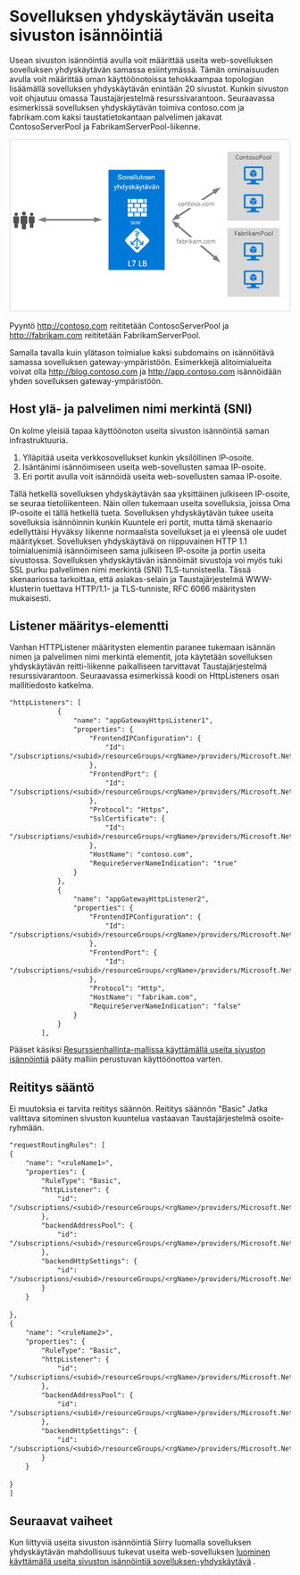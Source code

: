 <properties
   pageTitle="Sovelluksen yhdyskäytävän useiden sivustojen isännöintiä | Microsoft Azure"
   description="Tällä sivulla on yleiskuvaus sovelluksen yhdyskäytävän usean sivuston-tukeen."
   documentationCenter="na"
   services="application-gateway"
   authors="amsriva"
   manager="rossort"
   editor="amsriva"/>
<tags
   ms.service="application-gateway"
   ms.devlang="na"
   ms.topic="hero-article"
   ms.tgt_pltfrm="na"
   ms.workload="infrastructure-services"
   ms.date="10/25/2016"
   ms.author="amsriva"/>

# <a name="application-gateway-multiple-site-hosting"></a>Sovelluksen yhdyskäytävän useita sivuston isännöintiä

Usean sivuston isännöintiä avulla voit määrittää useita web-sovelluksen sovelluksen yhdyskäytävän samassa esiintymässä. Tämän ominaisuuden avulla voit määrittää oman käyttöönotoissa tehokkaampaa topologian lisäämällä sovelluksen yhdyskäytävän enintään 20 sivustot. Kunkin sivuston voit ohjautuu omassa Taustajärjestelmä resurssivarantoon. Seuraavassa esimerkissä sovelluksen yhdyskäytävän toimiva contoso.com ja fabrikam.com kaksi taustatietokantaan palvelimen jakavat ContosoServerPool ja FabrikamServerPool-liikenne.

![imageURLroute](./media/application-gateway-multi-site-overview/multisite.png)

Pyyntö http://contoso.com reititetään ContosoServerPool ja http://fabrikam.com reititetään FabrikamServerPool.

Samalla tavalla kuin ylätason toimialue kaksi subdomains on isännöitävä samassa sovelluksen gateway-ympäristöön. Esimerkkejä alitoimialueita voivat olla http://blog.contoso.com ja http://app.contoso.com isännöidään yhden sovelluksen gateway-ympäristöön.

## <a name="host-headers-and-server-name-indication-sni"></a>Host ylä- ja palvelimen nimi merkintä (SNI)

On kolme yleisiä tapaa käyttöönoton useita sivuston isännöintiä saman infrastruktuuria.

1. Ylläpitää useita verkkosovellukset kunkin yksilöllinen IP-osoite.
2. Isäntänimi isännöimiseen useita web-sovellusten samaa IP-osoite.
3. Eri portit avulla voit isännöidä useita web-sovellusten samaa IP-osoite.

Tällä hetkellä sovelluksen yhdyskäytävän saa yksittäinen julkiseen IP-osoite, se seuraa tietoliikenteen. Näin ollen tukemaan useita sovelluksia, joissa Oma IP-osoite ei tällä hetkellä tueta. Sovelluksen yhdyskäytävän tukee useita sovelluksia isännöinnin kunkin Kuuntele eri portit, mutta tämä skenaario edellyttäisi Hyväksy liikenne normaalista sovellukset ja ei yleensä ole uudet määritykset. Sovelluksen yhdyskäytävä on riippuvainen HTTP 1.1 toimialuenimiä isännöimiseen sama julkiseen IP-osoite ja portin useita sivustossa. Sovelluksen yhdyskäytävän isännöimät sivustoja voi myös tuki SSL purku palvelimen nimi merkintä (SNI) TLS-tunnisteella. Tässä skenaariossa tarkoittaa, että asiakas-selain ja Taustajärjestelmä WWW-klusterin tuettava HTTP/1.1- ja TLS-tunniste, RFC 6066 määritysten mukaisesti.

## <a name="listener-configuration-element"></a>Listener määritys-elementti

Vanhan HTTPListener määritysten elementin paranee tukemaan isännän nimen ja palvelimen nimi merkintä elementit, jota käytetään sovelluksen yhdyskäytävän reitti-liikenne paikalliseen tarvittavat Taustajärjestelmä resurssivarantoon. Seuraavassa esimerkissä koodi on HttpListeners osan mallitiedosto katkelma.

    "httpListeners": [
                {
                    "name": "appGatewayHttpsListener1",
                    "properties": {
                        "FrontendIPConfiguration": {
                            "Id": "/subscriptions/<subid>/resourceGroups/<rgName>/providers/Microsoft.Network/applicationGateways/applicationGateway1/frontendIPConfigurations/DefaultFrontendPublicIP"
                        },
                        "FrontendPort": {
                            "Id": "/subscriptions/<subid>/resourceGroups/<rgName>/providers/Microsoft.Network/applicationGateways/applicationGateway1/frontendPorts/appGatewayFrontendPort443'"
                        },
                        "Protocol": "Https",
                        "SslCertificate": {
                            "Id": "/subscriptions/<subid>/resourceGroups/<rgName>/providers/Microsoft.Network/applicationGateways/applicationGateway1/sslCertificates/appGatewaySslCert1'"
                        },
                        "HostName": "contoso.com",
                        "RequireServerNameIndication": "true"
                    }
                },
                {
                    "name": "appGatewayHttpListener2",
                    "properties": {
                        "FrontendIPConfiguration": {
                            "Id": "/subscriptions/<subid>/resourceGroups/<rgName>/providers/Microsoft.Network/applicationGateways/applicationGateway1/frontendIPConfigurations/appGatewayFrontendIP'"
                        },
                        "FrontendPort": {
                            "Id": "/subscriptions/<subid>/resourceGroups/<rgName>/providers/Microsoft.Network/applicationGateways/applicationGateway1/frontendPorts/appGatewayFrontendPort80'"
                        },
                        "Protocol": "Http",
                        "HostName": "fabrikam.com",
                        "RequireServerNameIndication": "false"
                    }
                }
            ],




Pääset käsiksi [Resurssienhallinta-mallissa käyttämällä useita sivuston isännöintiä](https://github.com/Azure/azure-quickstart-templates/blob/master/201-application-gateway-multihosting) pääty malliin perustuvan käyttöönottoa varten.

## <a name="routing-rule"></a>Reititys sääntö

Ei muutoksia ei tarvita reititys säännön. Reititys säännön "Basic" Jatka valittava sitominen sivuston kuuntelua vastaavan Taustajärjestelmä osoite-ryhmään.

    "requestRoutingRules": [
    {
        "name": "<ruleName1>",
        "properties": {
            "RuleType": "Basic",
            "httpListener": {
                "id": "/subscriptions/<subid>/resourceGroups/<rgName>/providers/Microsoft.Network/applicationGateways/applicationGateway1/httpListeners/appGatewayHttpsListener1')]"
            },
            "backendAddressPool": {
                "id": "/subscriptions/<subid>/resourceGroups/<rgName>/providers/Microsoft.Network/applicationGateways/applicationGateway1/backendAddressPools/ContosoServerPool')]"
            },
            "backendHttpSettings": {
                "id": "/subscriptions/<subid>/resourceGroups/<rgName>/providers/Microsoft.Network/applicationGateways/applicationGateway1/backendHttpSettingsCollection/appGatewayBackendHttpSettings')]"
            }
        }

    },
    {
        "name": "<ruleName2>",
        "properties": {
            "RuleType": "Basic",
            "httpListener": {
                "id": "/subscriptions/<subid>/resourceGroups/<rgName>/providers/Microsoft.Network/applicationGateways/applicationGateway1/httpListeners/appGatewayHttpListener2')]"
            },
            "backendAddressPool": {
                "id": "/subscriptions/<subid>/resourceGroups/<rgName>/providers/Microsoft.Network/applicationGateways/applicationGateway1/backendAddressPools/FabrikamServerPool')]"
            },
            "backendHttpSettings": {
                "id": "/subscriptions/<subid>/resourceGroups/<rgName>/providers/Microsoft.Network/applicationGateways/applicationGateway1/backendHttpSettingsCollection/appGatewayBackendHttpSettings')]"
            }
        }

    }
    ]

## <a name="next-steps"></a>Seuraavat vaiheet

Kun liittyviä useita sivuston isännöintiä Siirry luomalla sovelluksen yhdyskäytävän mahdollisuus tukevat useita web-sovelluksen [luominen käyttämällä useita sivuston isännöintiä sovelluksen-yhdyskäytävä](application-gateway-create-multisite-azureresourcemanager-powershell.md) .
